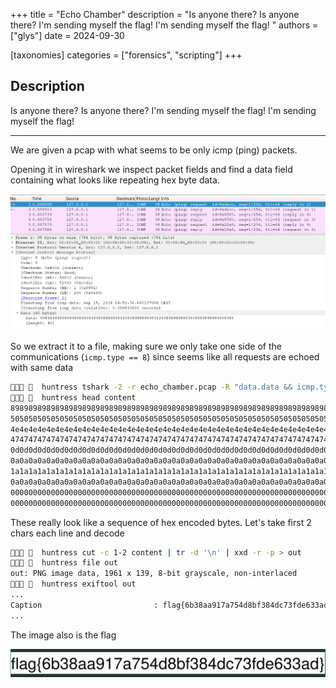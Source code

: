 +++
title = "Echo Chamber"
description = "Is anyone there? Is anyone there? I'm sending myself the flag! I'm sending myself the flag! "
authors = ["glys"]
date = 2024-09-30

[taxonomies]
categories = ["forensics", "scripting"]
+++

## Description

Is anyone there? Is anyone there? I'm sending myself the flag! I'm sending myself the flag! 

----

We are given a pcap with what seems to be only icmp (ping) packets.

Opening it in wireshark we inspect packet fields and find a data field containing what looks like repeating hex byte data.

![](files/Pz0jPgm.png)

So we extract it to a file, making sure we only take one side of the communications (`icmp.type == 8`) since seems like all requests are echoed with same data
```bash
   huntress tshark -2 -r echo_chamber.pcap -R "data.data && icmp.type == 8" -T fields -e data.data > content
   huntress head content
89898989898989898989898989898989898989898989898989898989898989898989898989898989
50505050505050505050505050505050505050505050505050505050505050505050505050505050
4e4e4e4e4e4e4e4e4e4e4e4e4e4e4e4e4e4e4e4e4e4e4e4e4e4e4e4e4e4e4e4e4e4e4e4e4e4e4e4e
47474747474747474747474747474747474747474747474747474747474747474747474747474747
0d0d0d0d0d0d0d0d0d0d0d0d0d0d0d0d0d0d0d0d0d0d0d0d0d0d0d0d0d0d0d0d0d0d0d0d0d0d0d0d
0a0a0a0a0a0a0a0a0a0a0a0a0a0a0a0a0a0a0a0a0a0a0a0a0a0a0a0a0a0a0a0a0a0a0a0a0a0a0a0a
1a1a1a1a1a1a1a1a1a1a1a1a1a1a1a1a1a1a1a1a1a1a1a1a1a1a1a1a1a1a1a1a1a1a1a1a1a1a1a1a
0a0a0a0a0a0a0a0a0a0a0a0a0a0a0a0a0a0a0a0a0a0a0a0a0a0a0a0a0a0a0a0a0a0a0a0a0a0a0a0a
00000000000000000000000000000000000000000000000000000000000000000000000000000000
00000000000000000000000000000000000000000000000000000000000000000000000000000000
```

These really look like a sequence of hex encoded bytes.
Let's take first 2 chars each line and decode

```bash
   huntress cut -c 1-2 content | tr -d '\n' | xxd -r -p > out
   huntress file out
out: PNG image data, 1961 x 139, 8-bit grayscale, non-interlaced
   huntress exiftool out
...
Caption                         : flag{6b38aa917a754d8bf384dc73fde633ad}
...
```

The image also is the flag

![](files/NYG4zcg.png)

